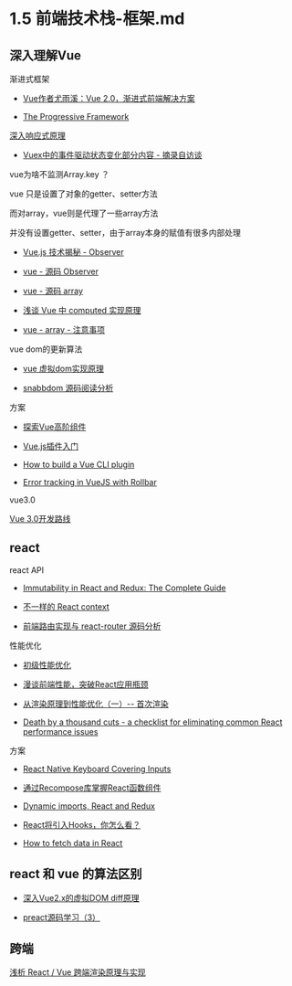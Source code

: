 # 1.5 前端技术栈-框架.md

## 深入理解Vue

渐进式框架

* [Vue作者尤雨溪：Vue 2.0，渐进式前端解决方案](https://mp.weixin.qq.com/s/HJHVcTZc6d6Wndc2U_LTGA)

* [The Progressive Framework](http://slides.com/evanyou/progressive-javascript#/)

[深入响应式原理](https://cn.vuejs.org/v2/guide/reactivity.html)

* [Vuex中的事件驱动状态变化部分内容 - 摘录自访谈](https://www.jdon.com/50095)

vue为啥不监测Array.key ？

vue 只是设置了对象的getter、setter方法

而对array，vue则是代理了一些array方法

并没有设置getter、setter，由于array本身的赋值有很多内部处理

* [Vue.js 技术揭秘 - Observer](https://ustbhuangyi.github.io/vue-analysis/reactive/reactive-object.html#observer)

* [vue - 源码 Observer](https://github.com/vuejs/vue/blob/v2.5.17/src/core/observer/index.js)

* [vue - 源码 array](https://github.com/vuejs/vue/blob/v2.5.17/src/core/observer/array.js)

* [浅谈 Vue 中 computed 实现原理](https://blog.csdn.net/sinat_17775997/article/details/82682972)

* [vue - array - 注意事项](https://cn.vuejs.org/v2/guide/list.html#注意事项)

vue dom的更新算法

* [vue 虚拟dom实现原理](https://blog.csdn.net/u010692018/article/details/78799335/)

* [snabbdom 源码阅读分析](https://juejin.im/post/5b9200865188255c672e8cfd)

方案

* [探索Vue高阶组件](http://hcysun.me/2018/01/05/%E6%8E%A2%E7%B4%A2Vue%E9%AB%98%E9%98%B6%E7%BB%84%E4%BB%B6/)

* [Vue.js插件入门](https://snipcart.com/blog/vue-js-plugin)

* [How to build a Vue CLI plugin](https://dev.to/vuevixens/how-to-build-a-vue-cli-plugin-3b6b)

* [Error tracking in VueJS with Rollbar](https://dev.to/olumytee/error-tracking-in-vuejs-with-rollbar-c6g)

vue3.0

[Vue 3.0开发路线](https://mp.weixin.qq.com/s/k6OhMNrpagtTmbhkW-tmZg)

## react

react API

* [Immutability in React and Redux: The Complete Guide](https://daveceddia.com/react-redux-immutability-guide/)

* [不一样的 React context](https://mp.weixin.qq.com/s/-0cc-AAtQVP_OFQ_wcgdeA)

* [前端路由实现与 react-router 源码分析](https://github.com/joeyguo/blog/issues/2)

性能优化

* [初级性能优化](https://segmentfault.com/a/1190000015366521)

* [漫谈前端性能，突破React应用瓶颈](https://mp.weixin.qq.com/s/tCLvRad-WrnFKJiStU7BKw)

* [从渲染原理到性能优化（一）-- 首次渲染](https://zhuanlan.zhihu.com/p/43145754)

* [Death by a thousand cuts - a checklist for eliminating common React performance issues](https://logrocket-blog.ghost.io/death-by-a-thousand-cuts-a-checklist-for-eliminating-common-react-performance-issues/)

方案

* [React Native Keyboard Covering Inputs](https://codeburst.io/react-native-keyboard-covering-inputs-72a9d3072689)

* [通过Recompose库掌握React函数组件](https://juejin.im/entry/5b7a989651882542b03e5412)

* [Dynamic imports, React and Redux](https://codeburst.io/dynamic-imports-react-and-redux-29f6d2d88d77)

* [React将引入Hooks，你怎么看？](https://mp.weixin.qq.com/s/GgJqG82blfNnNWqRWvSbQA)

* [How to fetch data in React](https://www.robinwieruch.de/react-fetching-data/)

## react 和 vue 的算法区别

* [深入Vue2.x的虚拟DOM diff原理](https://blog.csdn.net/m6i37jk/article/details/78140159)

* [preact源码学习（3）](https://segmentfault.com/a/1190000010349289)

## 跨端

[浅析 React / Vue 跨端渲染原理与实现](https://mp.weixin.qq.com/s/0c5IImW5dtRM6joEAMDo0A)
